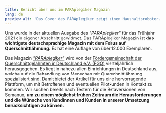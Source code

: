 ```yaml
---
title: Bericht über uns im PARAplegiker Magazin
lang: de
preview_alt: 'Das Cover des PARAplegiker zeigt einen Haushaltsroboter.'
---
```


Uns wurde in der aktuellen Ausgabe des *"PARAplegiker"* für das Frühjahr 2021 ein eigener Abschnitt gewidmet. Das PARAplegiker Magazin ist **das wichtigste deutschsprachige Magazin mit dem Fokus auf Querschnittlähmung.** Es hat eine Auflage von über 12.000 Exemplaren.

Das Magazin [*"PARAplegiker"*](https://www.fgq.de/news/der-paraplegiker) wird von der [Fördergemeinschaft der Querschnittgelähmten in Deutschland e.V. (FGQ)](https://www.fgq.de) vierteljährlich herausgegeben. Es liegt in nahezu allen Einrichtungen in Deutschland aus, welche auf die Behandlung von Menschen mit Querschnittlähmung spezialisiert sind. Damit bietet der Artikel für uns eine hervorragende Plattform, um mit Betroffenen und eventuellen Pilotkunden in Kontakt zu kommen. Wir suchen bereits nach Testern für die Betaversionen von Semanux, **um zu einem möglichst frühen Zeitraum die Herausforderungen und die Wünsche von Kundinnen und Kunden in unserer Umsetzung berücksichtigen zu können.**

